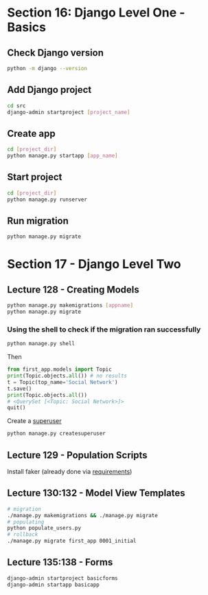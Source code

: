 # Section 16: Django Level One - Basics

## Check Django version
```bash
python -m django --version
```

## Add Django project

```bash
cd src
django-admin startproject [project_name]
```

## Create app
```bash
cd [project_dir]
python manage.py startapp [app_name]
```

## Start project

```bash
cd [project_dir]
python manage.py runserver
```

## Run migration

```bash
python manage.py migrate
```

# Section 17 -  Django Level Two

## Lecture 128 - Creating Models

```bash
python manage.py makemigrations [appname]
python manage.py migrate
```

### Using the shell to check if the migration ran successfully
```bash
python manage.py shell
```
Then
```python
from first_app.models import Topic
print(Topic.objects.all()) # no results
t = Topic(top_name='Social Network')
t.save()
print(Topic.objects.all())
# <QuerySet [<Topic: Social Network>]>
quit()
```
Create a [superuser](README.md#Super-User)
```bash
python manage.py createsuperuser
```

## Lecture 129 - Population Scripts
Install faker (already done via [requirements](README.md#requirementstxt))

## Lecture 130:132 - Model View Templates

```bash
# migration
./manage.py makemigrations && ./manage.py migrate
# populating
python populate_users.py
# rollback
./manage.py migrate first_app 0001_initial
```

## Lecture 135:138 - Forms

```bash
django-admin startproject basicforms
django-admin startapp basicapp
```

